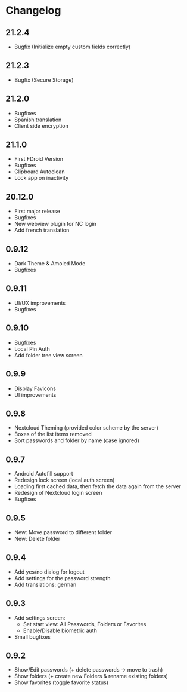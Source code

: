 # Changelog

## 21.2.4

- Bugfix (Initialize empty custom fields correctly)

## 21.2.3

- Bugfix (Secure Storage)

## 21.2.0

- Bugfixes
- Spanish translation
- Client side encryption

## 21.1.0

- First FDroid Version
- Bugfixes
- Clipboard Autoclean
- Lock app on inactivity

## 20.12.0

- First major release
- Bugfixes
- New webview plugin for NC login
- Add french translation

## 0.9.12

- Dark Theme & Amoled Mode
- Bugfixes

## 0.9.11

- UI/UX improvements
- Bugfixes

## 0.9.10

- Bugfixes
- Local Pin Auth
- Add folder tree view screen

## 0.9.9

- Display Favicons
- UI improvements

## 0.9.8

- Nextcloud Theming (provided color scheme by the server)
- Boxes of the list items removed
- Sort passwords and folder by name (case ignored)

## 0.9.7

- Android Autofill support
- Redesign lock screen (local auth screen)
- Loading first cached data, then fetch the data again from the server
- Redesign of Nextcloud login screen
- Bugfixes

## 0.9.5

- New: Move password to different folder
- New: Delete folder

## 0.9.4

- Add yes/no dialog for logout
- Add settings for the password strength
- Add translations: german

## 0.9.3

- Add settings screen:
    - Set start view: All Passwords, Folders or Favorites
    - Enable/Disable biometric auth
- Small bugfixes

## 0.9.2

- Show/Edit passwords (+ delete passwords -> move to trash)
- Show folders (+ create new Folders & rename existing folders)
- Show favorites (toggle favorite status)
